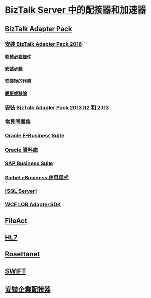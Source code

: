 # [BizTalk Server 中的配接器和加速器](adapters-and-accelerators-in-biztalk-server.md)
## [BizTalk Adapter Pack](biztalk-adapter-pack.md)
### [安裝 BizTalk Adapter Pack 2016](install-the-biztalk-adapter-pack-2016.md)
#### [軟體必要條件](software-prerequisites-for-biztalk-adapter-pack-2016.md)
#### [安裝步驟](installing-the-biztalk-adapter-pack-2016.md)
#### [安裝後的作業](post-installation-steps-for-biztalk-adapter-pack-2016.md)
#### [變更或移除](update-or-uninstall-the-biztalk-adapter-pack-2016.md)
### [安裝 BizTalk Adapter Pack 2013 R2 和 2013](install-biztalk-adapter-pack-2013-r2-and-2013.md)
### [常見問題集](frequently-asked-questions-for-the-biztalk-adapter-pack.md)
### [Oracle E-Business Suite](adapter-oracle-ebs\TOC.md)
### [Oracle 資料庫](adapter-oracle-database\TOC.md)
### [SAP Business Suite](adapter-sap\TOC.md)
### [Siebel eBusiness 應用程式](adapter-siebel\TOC.md)
### [[SQL Server]](adapter-sql\TOC.md)
### [WCF LOB Adapter SDK](wcf-lob-adapter-sdk\TOC.md)
## [FileAct](fileact-interact\TOC.md)
## [HL7](accelerator-hl7\TOC.md)
## [Rosettanet](accelerator-rosettanet\TOC.md)
## [SWIFT](accelerator-swift\TOC.md)
## [安裝企業配接器](install-configure-biztalk-adapters-enterprise-applications.md)
